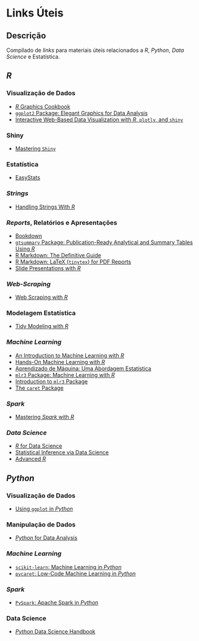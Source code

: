 # Links Úteis

## Descrição

Compilado de *links* para materiais úteis relacionados a *R*, *Python*, *Data Science* e Estatística.

## *R*
### Visualização de Dados
- <a href="https://r-graphics.org">*R* Graphics Cookbook</a>
- <a href="https://ggplot2-book.org/index.html">`ggplot2` Package: Elegant Graphics for Data Analysis</a>
- <a href="https://plotly-r.com/index.html">Interactive Web-Based Data Visualization with *R*, `plotly`, and `shiny`</a>

### Shiny
- <a href="https://mastering-shiny.org">Mastering `Shiny`</a>

### Estatística
- <a href="https://github.com/easystats">EasyStats</a>

### *Strings*
- <a href="https://www.gastonsanchez.com/r4strings/">Handling Strings With *R*</a>

### *Reports*, Relatórios e Apresentações
- <a href="https://bookdown.org/yihui/bookdown/">Bookdown</a>
- <a href="http://www.danieldsjoberg.com/gtsummary/">`gtsummary` Package: Publication-Ready Analytical and Summary Tables Using *R*</a>
- <a href="https://bookdown.org/yihui/rmarkdown/">R Markdown: The Definitive Guide</a>
- <a href="https://bookdown.org/yihui/rmarkdown-cookbook/install-latex.html">R Markdown: LaTeX (`tinytex`) for PDF Reports</a>
- <a href="https://rmarkdown.rstudio.com/lesson-11.html">Slide Presentations with *R*</a>

### *Web-Scraping*
- <a href="https://steviep42.github.io/webscraping/book/">Web Scraping with *R*</a>

### Modelagem Estatística
- <a href="https://www.tmwr.org">Tidy Modeling with *R*</a>

### *Machine Learning*
- <a href="https://lgatto.github.io/IntroMachineLearningWithR/index.html">An Introduction to Machine Learning with *R*</a>
- <a href="https://bradleyboehmke.github.io/HOML/">Hands-On Machine Learning with *R*</a>
- <a href="http://www.rizbicki.ufscar.br/ame/">Aprendizado de Máquina: Uma Abordagem Estatística</a>
- <a href="https://mlr3.mlr-org.com">`mlr3` Package: Machine Learning with *R*</a>
- <a href="https://introduction-to-machine-learning.netlify.app/chapter09">Introduction to `mlr3` Package</a>
- <a href="http://topepo.github.io/caret/index.html">The `caret` Package</a>

### *Spark*
- <a href="https://therinspark.com">Mastering *Spark* with *R*</a>

### *Data Science*
- <a href="https://r4ds.had.co.nz">*R* for Data Science</a>
- <a href="https://moderndive.com/index.html">Statistical Inference via Data Science</a>
- <a href="https://adv-r.hadley.nz">Advanced *R*</a>

## *Python*
### Visualização de Dados
- <a href="https://realpython.com/ggplot-python/">Using `ggplot` in *Python*</a>

### Manipulação de Dados
- <a href="https://www.programmer-books.com/wp-content/uploads/2019/04/Python-for-Data-Analysis-2nd-Edition.pdf">*Python* for Data Analysis</a>

### *Machine Learning*
- <a href="https://scikit-learn.org/stable/">`scikit-learn`: Machine Learning in *Python*</a>
- <a href="https://pycaret.org/guide/">`pycaret`: Low-Code Machine Learning in *Python*</a>

### *Spark*
- <a href="https://spark.apache.org/docs/latest/api/python/">`PySpark`: Apache Spark in *Python*</a>

### Data Science
- <a href="https://jakevdp.github.io/PythonDataScienceHandbook/">*Python* Data Science Handbook</a>

